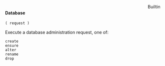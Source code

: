 <div style="float:right"><span class="builtin">Builtin</span></div>

#### Database

``` suneido
( request )
```

Execute a database administration request, one of:

``` suneido
create
ensure
alter
rename
drop
```
